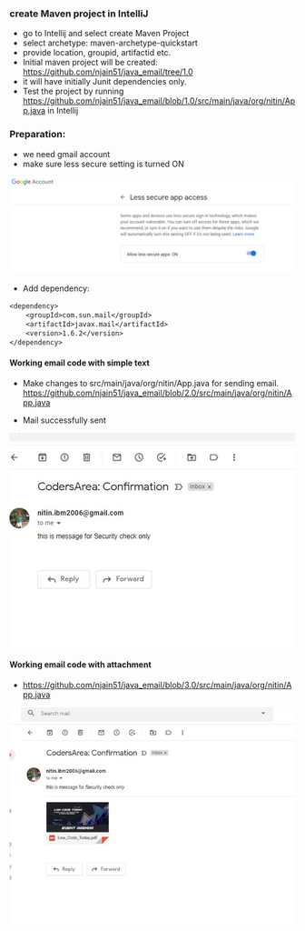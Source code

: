 
### create Maven project in IntelliJ

- go to Intellij and select create Maven Project
- select archetype: maven-archetype-quickstart
- provide location, groupid, artifactid etc. 
- Initial maven project will be created: https://github.com/njain51/java_email/tree/1.0
- it will have initially Junit dependencies only. 
- Test the project by running https://github.com/njain51/java_email/blob/1.0/src/main/java/org/nitin/App.java in Intellij


### Preparation: 

- we need gmail account
- make sure less secure setting is turned ON

![less secure setting](./images/1.0_less_secure_App_setting.jpg)


- Add dependency:

```text
<dependency>
    <groupId>com.sun.mail</groupId>
    <artifactId>javax.mail</artifactId>
    <version>1.6.2</version>
</dependency>
```

#### Working email code with simple text

-  Make changes to src/main/java/org/nitin/App.java for sending email.
   https://github.com/njain51/java_email/blob/2.0/src/main/java/org/nitin/App.java
   
-  Mail successfully sent

![email sent](./images/1.0_email_sent.jpg)

 

#### Working email code with attachment

- https://github.com/njain51/java_email/blob/3.0/src/main/java/org/nitin/App.java

![email sent](./images/1.0_email_sent_2.jpg)